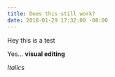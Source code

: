 ```yaml
---
title: Does this still work?
date: 2018-01-29 17:32:00 -08:00
---
```


Hey this is a test

Yes... **visual editing**

*Italics*